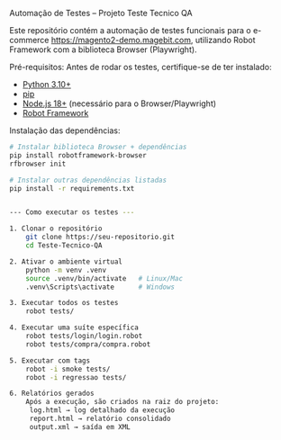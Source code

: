 Automação de Testes – Projeto Teste Tecnico QA

Este repositório contém a automação de testes funcionais para o e-commerce https://magento2-demo.magebit.com, utilizando Robot Framework com a biblioteca Browser (Playwright).

Pré-requisitos:
Antes de rodar os testes, certifique-se de ter instalado:

- [Python 3.10+](https://www.python.org/downloads/)
- [pip](https://pip.pypa.io/en/stable/)
- [Node.js 18+](https://nodejs.org/en/) (necessário para o Browser/Playwright)
- [Robot Framework](https://robotframework.org/)

Instalação das dependências:

```bash
# Instalar biblioteca Browser + dependências
pip install robotframework-browser
rfbrowser init

# Instalar outras dependências listadas
pip install -r requirements.txt


--- Como executar os testes ---

1. Clonar o repositório
    git clone https://seu-repositorio.git
    cd Teste-Tecnico-QA

2. Ativar o ambiente virtual
    python -m venv .venv
    source .venv/bin/activate   # Linux/Mac
    .venv\Scripts\activate      # Windows

3. Executar todos os testes
    robot tests/

4. Executar uma suíte específica
    robot tests/login/login.robot
    robot tests/compra/compra.robot

5. Executar com tags
    robot -i smoke tests/
    robot -i regressao tests/

6. Relatórios gerados
    Após a execução, são criados na raiz do projeto:
     log.html → log detalhado da execução
     report.html → relatório consolidado
     output.xml → saída em XML